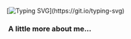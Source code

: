 [![Typing SVG](https://readme-typing-svg.herokuapp.com?color=%2336BCF7&size=25&vCenter=true&height=40&lines=Hi%2C+I'm+Mint+!;Welcome+to+my+Github+!)](https://git.io/typing-svg)




### <img scr="https://giphy.com/stickers/kitten-lKQlwPamON5NS"> A little more about me...   

